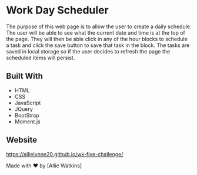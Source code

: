 # Work Day Scheduler 

The purpose of this web page is to allow the user to create a daily schedule. The user will be able to see what the current date and time is at the top of the page. They will then be able click in any of the hour blocks to schedule a task and click the save button to save that task in the block. The tasks are saved in local storage so if the user decides to refresh the page the scheduled items will persist. 


## Built With
* HTML
* CSS
* JavaScript
* JQuery
* BootStrap
* Moment.js

## Website
https://allielynne20.github.io/wk-five-challenge/



Made with ❤️ by [Allie Watkins]